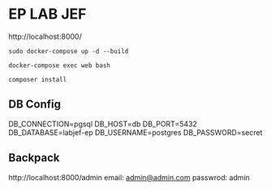 # EP LAB JEF
http://localhost:8000/

`sudo docker-compose up -d --build`<br>

`docker-compose exec web bash`<br>

`composer install`

## DB Config
DB_CONNECTION=pgsql 
DB_HOST=db
DB_PORT=5432
DB_DATABASE=labjef-ep
DB_USERNAME=postgres
DB_PASSWORD=secret

## Backpack
http://localhost:8000/admin
email: admin@admin.com
passwrod: admin
